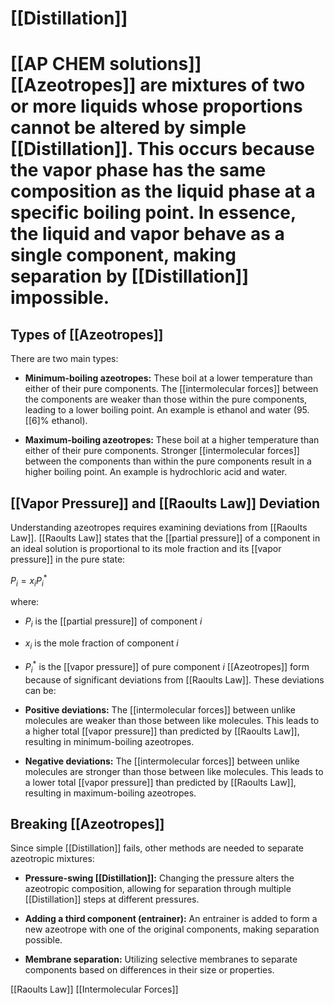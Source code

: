 # [[Distillation]]
# [[AP CHEM solutions]] [[Azeotropes]] are mixtures of two or more liquids whose proportions cannot be altered by simple [[Distillation]].  This occurs because the vapor phase has the same composition as the liquid phase at a specific boiling point.  In essence, the liquid and vapor behave as a single component, making separation by [[Distillation]] impossible.

## Types of [[Azeotropes]] 
There are two main types:

* **Minimum-boiling azeotropes:** These boil at a lower temperature than either of their pure components.  The [[intermolecular forces]] between the components are weaker than those within the pure components, leading to a lower boiling point.  An example is ethanol and water (95.[[6]% ethanol).

* **Maximum-boiling azeotropes:** These boil at a higher temperature than either of their pure components.  Stronger [[intermolecular forces]] between the components than within the pure components result in a higher boiling point.  An example is hydrochloric acid and water.


## [[Vapor Pressure]] and [[Raoults Law]] Deviation

Understanding azeotropes requires examining deviations from [[Raoults Law]].  [[Raoults Law]] states that the [[partial pressure]] of a component in an ideal solution is proportional to its mole fraction and its [[vapor pressure]] in the pure state:

$P_i = x_i P_i^*$

where:

* $P_i$ is the [[partial pressure]] of component $i$
* $x_i$ is the mole fraction of component $i$
* $P_i^*$ is the [[vapor pressure]] of pure component $i$
 [[Azeotropes]] form because of significant deviations from [[Raoults Law]].  These deviations can be:

* **Positive deviations:**  The [[intermolecular forces]] between unlike molecules are weaker than those between like molecules.  This leads to a higher total [[vapor pressure]] than predicted by [[Raoults Law]], resulting in minimum-boiling azeotropes.

* **Negative deviations:** The [[intermolecular forces]] between unlike molecules are stronger than those between like molecules. This leads to a lower total [[vapor pressure]] than predicted by [[Raoults Law]], resulting in maximum-boiling azeotropes.


## Breaking [[Azeotropes]] 
Since simple [[Distillation]] fails, other methods are needed to separate azeotropic mixtures:

* **Pressure-swing [[Distillation]]:** Changing the pressure alters the azeotropic composition, allowing for separation through multiple [[Distillation]] steps at different pressures.

* **Adding a third component (entrainer):** An entrainer is added to form a new azeotrope with one of the original components, making separation possible.

* **Membrane separation:**  Utilizing selective membranes to separate components based on differences in their size or properties.


[[Raoults Law]]  [[Intermolecular Forces]]